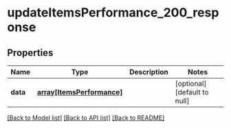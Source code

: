 # updateItemsPerformance_200_response

## Properties
Name | Type | Description | Notes
------------ | ------------- | ------------- | -------------
**data** | [**array[ItemsPerformance]**](ItemsPerformance.md) |  | [optional] [default to null]

[[Back to Model list]](../README.md#documentation-for-models) [[Back to API list]](../README.md#documentation-for-api-endpoints) [[Back to README]](../README.md)


